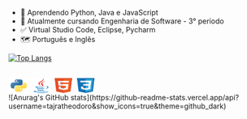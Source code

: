 - 📘 Aprendendo Python, Java e JavaScript
- 💬 Atualmente cursando Engenharia de Software - 3° período
- ✅ Virtual Studio Code, Eclipse, Pycharm
- 🗺️ Português e Inglês

[![Top Langs](https://github-readme-stats.vercel.app/api/top-langs/?username=tajratheodoro&layout=donut)](https://github.com/anuraghazra/github-readme-stats)
<div style="display: inline_block"><br>
<img align="center" alt="Rafa-Python" height="30" width="40" src="https://raw.githubusercontent.com/devicons/devicon/master/icons/python/python-original.svg">
<img align="center" alt="Rafa-Python" height="30" width="40" src="https://raw.githubusercontent.com/devicons/devicon/master/icons/java/java-original.svg">
<img align="center" alt="Rafa-HTML" height="30" width="40" src="https://raw.githubusercontent.com/devicons/devicon/master/icons/html5/html5-original.svg">
<img align="center" alt="Rafa-CSS" height="30" width="40" src="https://raw.githubusercontent.com/devicons/devicon/master/icons/css3/css3-original.svg">
 </div>
![Anurag's GitHub stats](https://github-readme-stats.vercel.app/api?username=tajratheodoro&show_icons=true&theme=github_dark)

